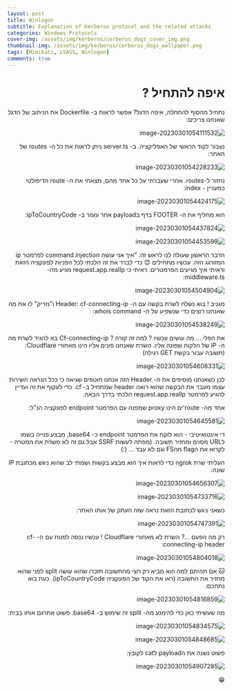 ```yaml
---
layout: post
title: Winlogon
subtitle: Explanation of Kerberos protocol and the related attacks
categories: Windows Protocols
cover-img: /assets/img/kerberos/cerberus_dogs_cover_img.png
thumbnail-img: /assets/img/kerberos/cerberus_dogs_wallpaper.png
tags: [Mimikatz, LSASS, Winlogon]
comments: true
---
```

<div dir="rtl">

# איפה להתחיל ?

נתחיל מהסוף להתחלה, איפה הדגל? אפשר לראות ב- Dockerfile  את הניתוב של הדגל שאנחנו צריכים:

![image-20230301054111532](/assets/img/ctf/kitctf/cloudwhere/cat_flag.png)

נעבור לקוד הראשי של האפליקציה. ב- server.ts ניתן לראות את כל ה- routes של האתר:

![image-20230301054228233](/assets/img/ctf/kitctf/cloudwhere/routes.png)

נחזור ל-routes. אחרי שעברתי על כל אחד מהם, מצאתי את ה- route הדיפולטי כמעניין - index:

![image-20230301054424175](/assets/img/ctf/kitctf/cloudwhere/index_function.png)


הוא מחליף את ה- FOOTER בדף בpayload אחר ונעזר ב- ipToCountryCode:

![image-20230301054437824](/assets/img/ctf/kitctf/cloudwhere/ipToCountry_code.png)

![image-20230301054453599](/assets/img/ctf/kitctf/cloudwhere/ipToCountry_result.png)

הדבר הראשון שעולה לנו לראש זה: "איך אני עושה command injection לפרמטר ip המזורגג הזה. עכשיו מתחילים 😊
כדי לברר את זה הלכתי לכל הפניות לפונקציה הזאת וראיתי איך מגיעים הפרמטרים. ראיתי כי request.app.realIp מגיע מה- middleware.ts:

![image-20230301054504904](/assets/img/ctf/kitctf/cloudwhere/checkIpHeader.png)

מגניב ! בוא נשלח לשרת בקשה עם ה- Header: cf-connecting-ip ו"נזריק" לו את מה שאנחנו רוצים כדי שנשפיע על ה- whois command:

![image-20230301054538249](/assets/img/ctf/kitctf/cloudwhere/cf_header.png)

את הפלי ... מה עושים עכשיו ? למה זה קורה ?
Cf-connecting-ip בא להגיד לשרת מה ה- IP של הלקוח שפונה אליו.
השרת שאנחנו פונים אליו הינו מאחורי Cloudflare:
(תשובה עבור בקשת GET רגילה)

![image-20230301054608331](/assets/img/ctf/kitctf/cloudwhere/cf_response.png)

לכן כשאנחנו מוסיפים את ה- Header הזה אנחנו חוטפים שגיאה כי ככל הנראה השירות עצמו מעבד את הבקשה שהוא רואה header שמתחיל ב- cf. כדי לעקוף את זה ועדיין להגיע לפרמטר request.app.realIp הלכתי בדרך הבאה.

אחד מה- route'ים הינו proxy שמפנה עם הפרמטר endpoint לפונקציה הנ"ל:

![image-20230301054645581](/assets/img/ctf/kitctf/cloudwhere/proxy_request.png)

די אינטואיטיבי - הוא לוקח את הפרמטר endpoint כ- base64, מבצע פנייה בשמו לURL מסוים ומחזיר תשובה.
(מפתה לעשות SSRF אבל גם זה לא משרת את המטרה - לקרוא את הflag מהFS וגם לא עבד ... (:)

העליתי שרת ngrok כדי לראות איך הוא מבצע בקשות ושמתי לב שהוא ניגש מכתובת IP שונה:

![image-20230301054656307](/assets/img/ctf/kitctf/cloudwhere/ngrok_console.png)

![image-20230301054733716](/assets/img/ctf/kitctf/cloudwhere/ngrok_console_response.png)

כשאני ניגש לכתובת הזאת נראה שזה העתק של אותו האתר:

![image-20230301054747391](/assets/img/ctf/kitctf/cloudwhere/site_by_ip.png)

רק מה הפעם ...? השרת לא מאחורי Cloudflare !
עכשיו ננסה לפנות עם ה- cf-connecting-ip header:

![image-20230301054804018](/assets/img/ctf/kitctf/cloudwhere/burp_01.png)

🐱
אם תהיתם למה הוא מביא רק חצי מהתשובה תזכרו שהוא עושה split לפני שהוא מחזיר את התשובה (ראו את הקוד של הפונקציה ipToCountryCode). כעת בוא נתחכם:

![image-20230301054816859](/assets/img/ctf/kitctf/cloudwhere/base_requests.png)

מה שעשיתי כאן כדי להימנע מה- split זה שימוש ב- base64. פשוט אתרגם אותו בבית:

![image-20230301054834575](/assets/img/ctf/kitctf/cloudwhere/burp_02.png)

![image-20230301054848685](/assets/img/ctf/kitctf/cloudwhere/base64_output.png)

פשוט נשנה את הpayload לcat לקובץ:

![image-20230301054907285](/assets/img/ctf/kitctf/cloudwhere/flag_output.png)

😁
</div>
